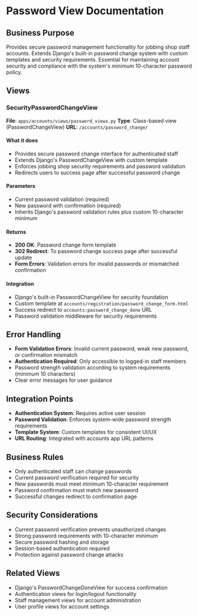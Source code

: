 # Password View Documentation

## Business Purpose
Provides secure password management functionality for jobbing shop staff accounts. Extends Django's built-in password change system with custom templates and security requirements. Essential for maintaining account security and compliance with the system's minimum 10-character password policy.

## Views

### SecurityPasswordChangeView
**File**: `apps/accounts/views/password_views.py`
**Type**: Class-based view (PasswordChangeView)
**URL**: `/accounts/password_change/`

#### What it does
- Provides secure password change interface for authenticated staff
- Extends Django's PasswordChangeView with custom template
- Enforces jobbing shop security requirements and password validation
- Redirects users to success page after successful password change

#### Parameters
- Current password validation (required)
- New password with confirmation (required)
- Inherits Django's password validation rules plus custom 10-character minimum

#### Returns
- **200 OK**: Password change form template
- **302 Redirect**: To password change success page after successful update
- **Form Errors**: Validation errors for invalid passwords or mismatched confirmation

#### Integration
- Django's built-in PasswordChangeView for security foundation
- Custom template at `accounts/registration/password_change_form.html`
- Success redirect to `accounts:password_change_done` URL
- Password validation middleware for security requirements

## Error Handling
- **Form Validation Errors**: Invalid current password, weak new password, or confirmation mismatch
- **Authentication Required**: Only accessible to logged-in staff members
- Password strength validation according to system requirements (minimum 10 characters)
- Clear error messages for user guidance

## Integration Points
- **Authentication System**: Requires active user session
- **Password Validation**: Enforces system-wide password strength requirements
- **Template System**: Custom templates for consistent UI/UX
- **URL Routing**: Integrated with accounts app URL patterns

## Business Rules
- Only authenticated staff can change passwords
- Current password verification required for security
- New passwords must meet minimum 10-character requirement
- Password confirmation must match new password
- Successful changes redirect to confirmation page

## Security Considerations
- Current password verification prevents unauthorized changes
- Strong password requirements with 10-character minimum
- Secure password hashing and storage
- Session-based authentication required
- Protection against password change attacks

## Related Views
- Django's PasswordChangeDoneView for success confirmation
- Authentication views for login/logout functionality
- Staff management views for account administration
- User profile views for account settings